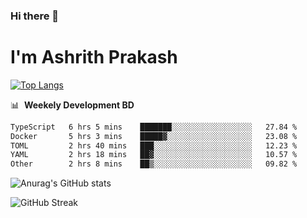 ### Hi there 👋
# I'm Ashrith Prakash

[![Top Langs](https://github-readme-stats.vercel.app/api/top-langs/?username=xxcheckmatexx&count_private=true&include_all_commits=true&show_icons=true&line_height=20&title_color=FFFFFF&icon_color=FFFFFF&text_color=FFFFFF&bg_color=0D1117&langs_count=8)](https://github.com/anuraghazra/github-readme-stats)

📊 &nbsp;**Weekely Development BD**

<!--START_SECTION:waka-->

```txt
TypeScript   6 hrs 5 mins    ███████░░░░░░░░░░░░░░░░░░   27.84 %
Docker       5 hrs 3 mins    █████▓░░░░░░░░░░░░░░░░░░░   23.08 %
TOML         2 hrs 40 mins   ███░░░░░░░░░░░░░░░░░░░░░░   12.23 %
YAML         2 hrs 18 mins   ██▓░░░░░░░░░░░░░░░░░░░░░░   10.57 %
Other        2 hrs 8 mins    ██▒░░░░░░░░░░░░░░░░░░░░░░   09.82 %
```

<!--END_SECTION:waka-->

![Anurag's GitHub stats](https://github-readme-stats.vercel.app/api?username=xxcheckmatexx&count_private=true&show_icons=true&theme=merko)  

![GitHub Streak](http://github-readme-streak-stats.herokuapp.com?user=xxcheckmatexx&theme=merko&hide_border=true&date_format=M%20j%5B%2C%20Y%5D&fire=DD0E0B)
<br/>
